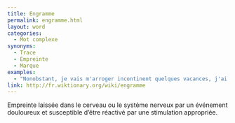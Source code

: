 ```yaml
---
title: Engramme
permalink: engramme.html
layout: word
categories:
  - Mot complexe
synonyms:
  - Trace
  - Empreinte
  - Marque
examples:
  - "Nonobstant, je vais m'arroger incontinent quelques vacances, j'ai quelques théorèmes sur le feu qu'il faut que je rédige maintenant pour laisser des engrammes à la postérité..."
link: http://fr.wiktionary.org/wiki/engramme
---
```


Empreinte laissée dans le cerveau ou le système nerveux par un événement douloureux et susceptible d’être réactivé par une stimulation appropriée.


